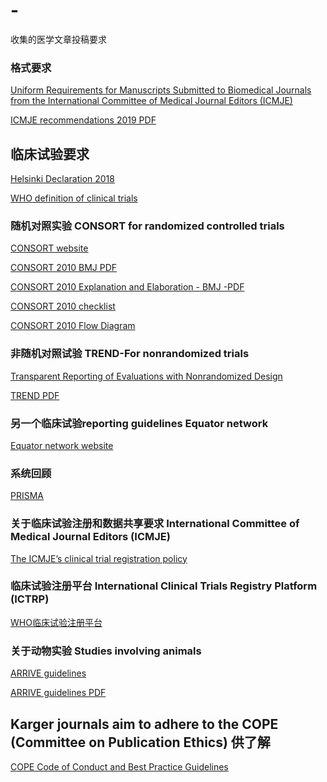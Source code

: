 # -
收集的医学文章投稿要求

### 格式要求

[Uniform Requirements for Manuscripts Submitted to Biomedical Journals from the International Committee of Medical Journal Editors (ICMJE)](http://www.icmje.org/recommendations/)

[ICMJE recommendations 2019 PDF](https://github.com/CharlieandDavid/medical-manuscript-requirement/blob/master/icmje-recommendations.pdf)

## 临床试验要求

[Helsinki Declaration 2018](https://www.wma.net/policies-post/wma-declaration-of-helsinki-ethical-principles-for-medical-research-involving-human-subjects/)

[WHO definition of clinical trials](https://www.who.int/ictrp/en/)

### 随机对照实验 CONSORT for randomized controlled trials 

[CONSORT website](http://www.consort-statement.org/)

[CONSORT 2010 BMJ PDF](https://github.com/CharlieandDavid/medical-manuscript-requirement/blob/master/CONSORT%202010%20Statement%20(BMJ).pdf)

[CONSORT 2010 Explanation and Elaboration - BMJ -PDF](https://github.com/CharlieandDavid/medical-manuscript-requirement/blob/master/CONSORT%202010%20Explanation%20and%20Elaboration%20-%20BMJ.pdf)

[CONSORT 2010 checklist](https://github.com/CharlieandDavid/medical-manuscript-requirement/blob/master/CONSORT%202010%20Checklist.pdf)

[CONSORT 2010 Flow Diagram](https://github.com/CharlieandDavid/medical-manuscript-requirement/blob/master/CONSORT%202010%20Flow%20Diagram.pdf)

### 非随机对照试验 TREND-For nonrandomized trials 

[Transparent Reporting of Evaluations with Nonrandomized Design](https://www.cdc.gov/trendstatement/index.html)

[TREND PDF](https://github.com/CharlieandDavid/medical-manuscript-requirement/blob/master/trendstatement_ajph_mar2004_trendstatement.pdf)

### 另一个临床试验reporting guidelines Equator network

[Equator network website](https://www.equator-network.org/reporting-guidelines/)


### 系统回顾

[PRISMA](http://www.prisma-statement.org/)



### 关于临床试验注册和数据共享要求 International Committee of Medical Journal Editors (ICMJE)

[The ICMJE’s clinical trial registration policy](http://www.icmje.org/recommendations/browse/publishing-and-editorial-issues/clinical-trial-registration.html)


###  临床试验注册平台 International Clinical Trials Registry Platform (ICTRP)

[WHO临床试验注册平台](https://www.who.int/ictrp/network/primary/en/)

### 关于动物实验 Studies involving animals

[ARRIVE guidelines](https://www.nc3rs.org.uk/arrive-guidelines)

[ARRIVE guidelines PDF](https://github.com/CharlieandDavid/medical-manuscript-requirement/blob/master/NC3Rs%20ARRIVE%20Guidelines%202013.pdf)

## Karger journals aim to adhere to the COPE (Committee on Publication Ethics) 供了解
[COPE Code of Conduct and Best Practice Guidelines](https://publicationethics.org/guidance/Guidelines)






